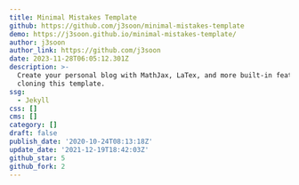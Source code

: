 ```yaml
---
title: Minimal Mistakes Template
github: https://github.com/j3soon/minimal-mistakes-template
demo: https://j3soon.github.io/minimal-mistakes-template/
author: j3soon
author_link: https://github.com/j3soon
date: 2023-11-28T06:05:12.301Z
description: >-
  Create your personal blog with MathJax, LaTex, and more built-in features by
  cloning this template.
ssg:
  - Jekyll
css: []
cms: []
category: []
draft: false
publish_date: '2020-10-24T08:13:18Z'
update_date: '2021-12-19T18:42:03Z'
github_star: 5
github_fork: 2
---
```


